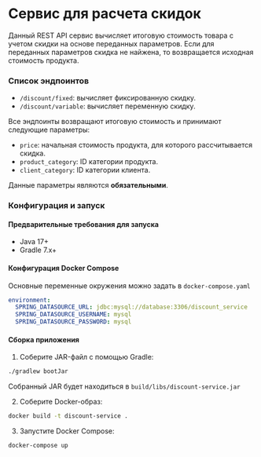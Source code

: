 # Сервис для расчета скидок

Данный REST API сервис вычисляет итоговую стоимость товара с учетом скидки на основе переданных параметров. Если для переданных параметров скидка не найжена, то возвращается исходная стоимость продукта.
### Список эндпоинтов
- `/discount/fixed`: вычисляет фиксированную скидку.
- `/discount/variable`: вычисляет переменную скидку.

Все эндпоинты возвращают итоговую стоимость и принимают следующие параметры:
- `price`: начальная стоимость продукта, для которого рассчитывается скидка.
- `product_category`: ID категории продукта.
- `client_category`: ID категории клиента.

Данные параметры являются **обязательными**.

### Конфигурация и запуск

#### Предварительные требования для запуска
- Java 17+
- Gradle 7.x+

#### Конфигурация Docker Compose
Основные переменные окружения можно задать в `docker-compose.yaml`
```yaml
environment:
  SPRING_DATASOURCE_URL: jdbc:mysql://database:3306/discount_service
  SPRING_DATASOURCE_USERNAME: mysql
  SPRING_DATASOURCE_PASSWORD: mysql
```

#### Сборка приложения
1. Соберите JAR-файл с помощью Gradle:
```bash
./gradlew bootJar
```
Собранный JAR будет находиться в `build/libs/discount-service.jar`

2. Соберите Docker-образ:
```bash
docker build -t discount-service .
```

3. Запустите Docker Compose:
```bash
docker-compose up
```
